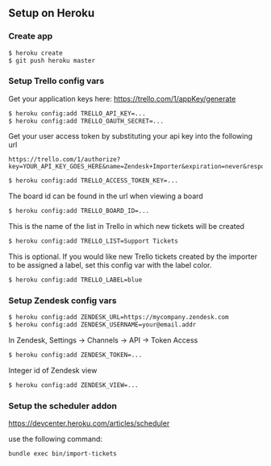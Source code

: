 ## Setup on Heroku

### Create app

```bash
$ heroku create
$ git push heroku master
```

### Setup Trello config vars

Get your application keys here: https://trello.com/1/appKey/generate

```bash
$ heroku config:add TRELLO_API_KEY=...
$ heroku config:add TRELLO_OAUTH_SECRET=...
```

Get your user access token by substituting your api key into the following url

```
https://trello.com/1/authorize?key=YOUR_API_KEY_GOES_HERE&name=Zendesk+Importer&expiration=never&response_type=token&scope=read,write
```

```bash
$ heroku config:add TRELLO_ACCESS_TOKEN_KEY=...
```

The board id can be found in the url when viewing a board

```bash
$ heroku config:add TRELLO_BOARD_ID=...
```

This is the name of the list in Trello in which new tickets will be created

```bash
$ heroku config:add TRELLO_LIST=Support Tickets
```

This is optional. If you would like new Trello tickets created by the importer to be assigned a label, set this config var with the label color.

```bash
$ heroku config:add TRELLO_LABEL=blue
```

### Setup Zendesk config vars

```bash
$ heroku config:add ZENDESK_URL=https://mycompany.zendesk.com
$ heroku config:add ZENDESK_USERNAME=your@email.addr
```
In Zendesk, Settings -> Channels -> API -> Token Access

```bash
$ heroku config:add ZENDESK_TOKEN=...
```

Integer id of Zendesk view

```bash
$ heroku config:add ZENDESK_VIEW=...
```

### Setup the scheduler addon

https://devcenter.heroku.com/articles/scheduler

use the following command:

```
bundle exec bin/import-tickets
```
